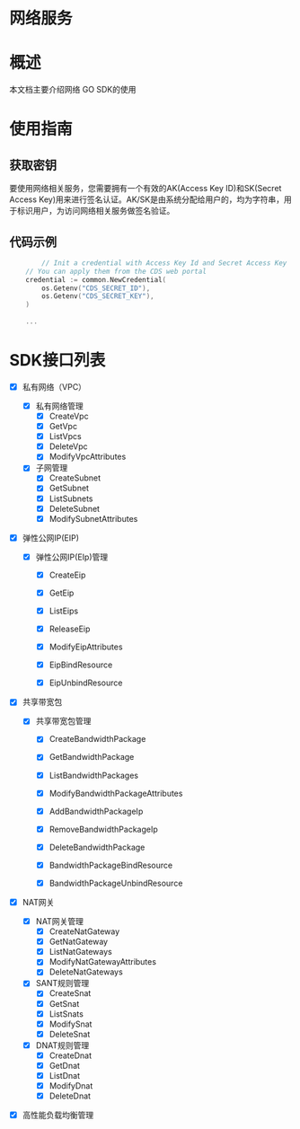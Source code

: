 # 网络服务

# 概述
本文档主要介绍网络 GO SDK的使用

# 使用指南

## 获取密钥
要使用网络相关服务，您需要拥有一个有效的AK(Access Key ID)和SK(Secret Access Key)用来进行签名认证。AK/SK是由系统分配给用户的，均为字符串，用于标识用户，为访问网络相关服务做签名验证。


## 代码示例

```go
        // Init a credential with Access Key Id and Secret Access Key
    // You can apply them from the CDS web portal
    credential := common.NewCredential(
        os.Getenv("CDS_SECRET_ID"),
        os.Getenv("CDS_SECRET_KEY"),
    )
    
    ...
```
# SDK接口列表
- [X] 私有网络（VPC）
    - [X] 私有网络管理
        - [X] CreateVpc
        - [X] GetVpc
        - [X] ListVpcs
        - [X] DeleteVpc
        - [X] ModifyVpcAttributes
    - [X] 子网管理
        - [X] CreateSubnet
        - [X] GetSubnet
        - [X] ListSubnets
        - [X] DeleteSubnet
        - [X] ModifySubnetAttributes

- [X] 弹性公网IP(EIP)
    - [X] 弹性公网IP(EIp)管理
        - [X] CreateEip
        - [X] GetEip
        - [X] ListEips
        - [X] ReleaseEip
        - [X] ModifyEipAttributes
        - [X] EipBindResource
        - [X] EipUnbindResource

        
- [X] 共享带宽包
    - [X] 共享带宽包管理
        - [X] CreateBandwidthPackage
        - [X] GetBandwidthPackage
        - [X] ListBandwidthPackages
        - [X] ModifyBandwidthPackageAttributes
        - [X] AddBandwidthPackageIp
        - [X] RemoveBandwidthPackageIp
        - [X] DeleteBandwidthPackage
        - [X] BandwidthPackageBindResource
        - [X] BandwidthPackageUnbindResource


- [X] NAT网关
    - [X] NAT网关管理
        - [X] CreateNatGateway
        - [X] GetNatGateway
        - [X] ListNatGateways
        - [X] ModifyNatGatewayAttributes
        - [X] DeleteNatGateways
    - [X] SANT规则管理
        - [X] CreateSnat
        - [X] GetSnat
        - [X] ListSnats
        - [X] ModifySnat
        - [X] DeleteSnat
    - [X] DNAT规则管理
        - [X] CreateDnat
        - [X] GetDnat
        - [X] ListDnat
        - [X] ModifyDnat
        - [X] DeleteDnat

- [X] 高性能负载均衡管理








